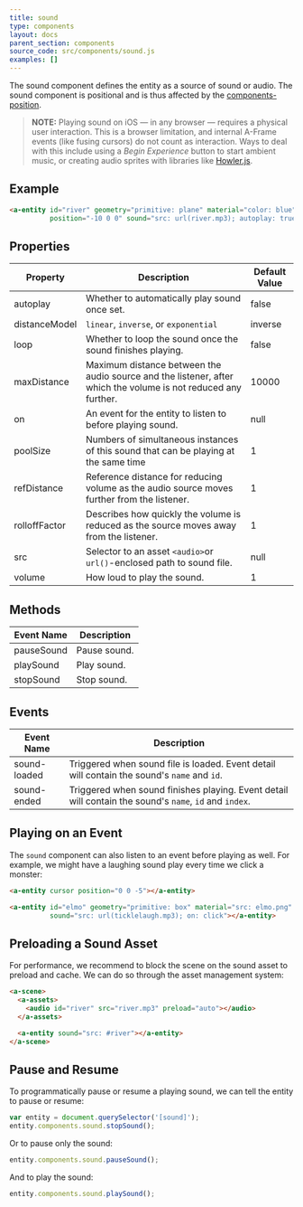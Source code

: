 ```yaml
---
title: sound
type: components
layout: docs
parent_section: components
source_code: src/components/sound.js
examples: []
---
```


[position]: ./position.md

The sound component defines the entity as a source of sound or audio. The sound
component is positional and is thus affected by the
[components-position][position].

> **NOTE:** Playing sound on iOS — in any browser — requires a physical user interaction.
> This is a browser limitation, and internal A-Frame events (like fusing cursors) do
> not count as interaction. Ways to deal with this include using a *Begin Experience*
> button to start ambient music, or creating audio sprites with libraries like
> [Howler.js](https://github.com/goldfire/howler.js).

## Example

```html
<a-entity id="river" geometry="primitive: plane" material="color: blue"
          position="-10 0 0" sound="src: url(river.mp3); autoplay: true"></a-entity>
```

## Properties

| Property      | Description                                                                                                    | Default Value |
|---------------|----------------------------------------------------------------------------------------------------------------|---------------|
| autoplay      | Whether to automatically play sound once set.                                                                  | false         |
| distanceModel | `linear`, `inverse`, or `exponential`                                                                          | inverse        |
| loop          | Whether to loop the sound once the sound finishes playing.                                                     | false         |
| maxDistance   | Maximum distance between the audio source and the listener, after which the volume is not reduced any further. | 10000         |
| on            | An event for the entity to listen to before playing sound.                                                     | null          |
| poolSize      | Numbers of simultaneous instances of this sound that can be playing at the same time                           | 1             |
| refDistance   | Reference distance for reducing volume as the audio source moves further from the listener.                    | 1             |
| rolloffFactor | Describes how quickly the volume is reduced as the source moves away from the listener.                        | 1             |
| src           | Selector to an asset `<audio>`or `url()`-enclosed path to sound file.                                          | null          |
| volume        | How loud to play the sound.                                                                                    | 1             |


## Methods

| Event Name | Description  |
|------------|--------------|
| pauseSound | Pause sound. |
| playSound  | Play sound.  |
| stopSound  | Stop sound.  |

## Events

| Event Name   | Description                                                                                             |
|--------------|---------------------------------------------------------------------------------------------------------|
| sound-loaded | Triggered when sound file is loaded. Event detail will contain the sound's `name` and `id`.             |
| sound-ended  | Triggered when sound finishes playing.  Event detail will contain the sound's `name`, `id` and `index`. |

## Playing on an Event

The `sound` component can also listen to an event before playing as well. For
example, we might have a laughing sound play every time we click a monster:

```html
<a-entity cursor position="0 0 -5"></a-entity>

<a-entity id="elmo" geometry="primitive: box" material="src: elmo.png"
          sound="src: url(ticklelaugh.mp3); on: click"></a-entity>
```

## Preloading a Sound Asset

For performance, we recommend to block the scene on the sound asset to preload
and cache. We can do so through the asset management system:

```html
<a-scene>
  <a-assets>
    <audio id="river" src="river.mp3" preload="auto"></audio>
  </a-assets>

  <a-entity sound="src: #river"></a-entity>
</a-scene>
```

## Pause and Resume

To programmatically pause or resume a playing sound, we can tell the entity to
pause or resume:

```js
var entity = document.querySelector('[sound]');
entity.components.sound.stopSound();
```

Or to pause only the sound:

```js
entity.components.sound.pauseSound();
```

And to play the sound:

```js
entity.components.sound.playSound();
```
